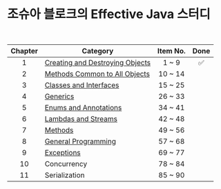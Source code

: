 # 조슈아 블로크의 Effective Java 스터디

<br/>

| Chapter 	| Category                                                                                           	| Item No. 	| Done                     	|
|:-------:	|----------------------------------------------------------------------------------------------------	|:--------:	|:------------------------:	|
|    1    	| [Creating and Destroying Objects](ch01) 	                                                          |   1 ~ 9  	|    :white_check_mark:    	|
|    2    	| [Methods Common to All Objects](ch02)                                                              	|  10 ~ 14 	|                          	|
|    3    	| [Classes and Interfaces](ch03)                                                                     	|  15 ~ 25 	|                          	|
|    4    	| [Generics](ch04)                                                                                   	|  26 ~ 33 	|                          	|
|    5    	| [Enums and Annotations](ch05)                                                                      	|  34 ~ 41 	|                          	|
|    6    	| [Lambdas and Streams](ch06)                                                                        	|  42 ~ 48 	|                          	|
|    7    	| [Methods](ch07)                                                                                    	|  49 ~ 56 	|                          	|
|    8    	| [General Programming](ch08)                                                                        	|  57 ~ 68 	|                          	|
|    9    	| [Exceptions](ch09)                                                                                 	|  69 ~ 77 	|                          	|
|    10   	| Concurrency                                                                                        	|  78 ~ 84 	|                          	|
|    11   	| Serialization                                                                                      	|  85 ~ 90 	|                          	|
